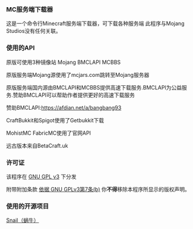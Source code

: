 ### MC服务端下载器
这是一个命令行Minecraft服务端下载器，可下载各种服务端
此程序与Mojang Studios没有任何关联。
### 使用的API

原版可使用3种镜像站 Mojang BMCLAPI MCBBS

原版服务端Mojang源使用了mcjars.com跳转至Mojang服务器

原版服务端国内源由BMCLAPI和MCBBS提供高速下载服务.BMCLAPI为公益服务.赞助BMCLAPI可以帮助作者提供更好的高速下载服务

赞助BMCLAPI:https://afdian.net/a/bangbang93

CraftBukkit和Spigot使用了Getbukkit下载

MohistMC FabricMC使用了官网API

远古版本来自BetaCraft.uk
### 许可证
该程序在 [GNU GPL v3](https://www.gnu.org/licenses/gpl-3.0.html) 下分发

附带附加条款
[依据 GNU GPLv3第7条(b)](https://github.com/7777a2333/MCServerDownloader/blob/main/LICENSE#L368-L370)
你**不得**移除本程序所显示的版权声明。

### 使用的开源项目
[Snail（蜗牛）](https://github.com/acgist/snail)
